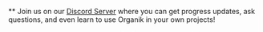 ** Join us on our [Discord Server](https://discord.gg/KrTA2QkyCx) where you can get progress updates, ask questions, and even learn to use Organik in your own projects!
